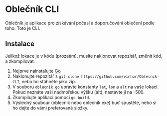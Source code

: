 # Oblečník CLI

Oblečník je aplikace pro získávání počasí a doporučování oblečení podle toho. Toto je CLI.

## Instalace

Jelikož lokace je v kódu (prozatím), musíte naklonovat repozitář, změnit kód, a zkompilovat.

1. Nejprve nainstalujte [Go](https://go.dev/)
2. Naklonujte repozitář s `git clone https://github.com/vinhor/Oblecnik-CLI`, nebo ho stáhněte jako zip.
3. V souboru `oblecnik.go` upravte konstanty `lat`, `lon` a `alt` na vaše lokaci. Pokud neznáte vaši nadmořskou výšku (alt), nastavte ji na -500.
4. Zkompilujte aplikaci pomocí `go build`.
5. Výsledný soubour (oblecnik nebo oblecnik.exe) buď spustěte, nebo si ho dejte do vámi preferované složky.

